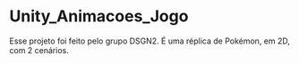 # Unity_Animacoes_Jogo
Esse projeto foi feito pelo grupo DSGN2. É uma réplica de Pokémon, em 2D, com 2 cenários.
